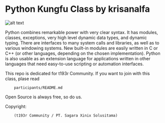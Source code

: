 # Python Kungfu Class by krisanalfa

![alt text](http://www.python.org/community/logos/python-powered-w-200x80.png "Python")

Python combines remarkable power with very clear syntax.
It has modules, classes, exceptions, very high level dynamic data types, and dynamic typing.
There are interfaces to many system calls and libraries, as well as to various windowing systems.
New built-in modules are easily written in C or C++ (or other languages, depending on the chosen implementation).
Python is also usable as an extension language for applications written in other languages that need easy-to-use scripting or automation interfaces.

This repo is dedicated for t193r Community. If you want to join with this class, plase read

```
    participants/README.md
```

Open Source is always free, so do us.

Copyright:

```
    (t193r Community / PT. Sagara Xinix Solusitama)
```

